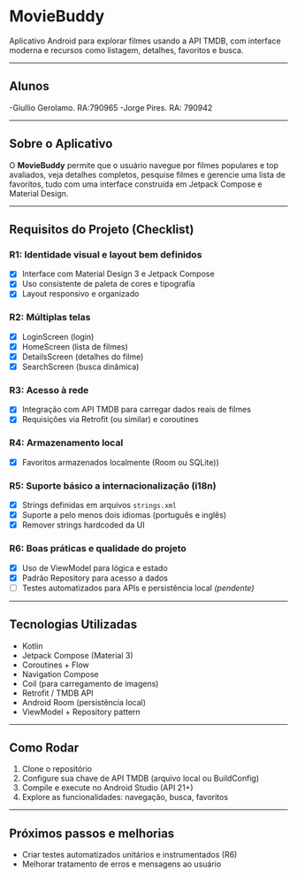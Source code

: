 # MovieBuddy

Aplicativo Android para explorar filmes usando a API TMDB, com interface moderna e recursos como listagem, detalhes, favoritos e busca.

---

## Alunos

-Giullio Gerolamo. RA:790965
-Jorge Pires. RA: 790942


---

## Sobre o Aplicativo

O **MovieBuddy** permite que o usuário navegue por filmes populares e top avaliados, veja detalhes completos, pesquise filmes e gerencie uma lista de favoritos, tudo com uma interface construída em Jetpack Compose e Material Design.

---

## Requisitos do Projeto (Checklist)

### R1: Identidade visual e layout bem definidos
- [x] Interface com Material Design 3 e Jetpack Compose
- [x] Uso consistente de paleta de cores e tipografia
- [x] Layout responsivo e organizado

### R2: Múltiplas telas
- [x] LoginScreen (login)
- [x] HomeScreen (lista de filmes)
- [x] DetailsScreen (detalhes do filme)
- [x] SearchScreen (busca dinâmica)

### R3: Acesso à rede
- [x] Integração com API TMDB para carregar dados reais de filmes
- [x] Requisições via Retrofit (ou similar) e coroutines

### R4: Armazenamento local
- [x] Favoritos armazenados localmente (Room ou SQLite))

### R5: Suporte básico a internacionalização (i18n)
- [x] Strings definidas em arquivos `strings.xml`
- [x] Suporte a pelo menos dois idiomas (português e inglês)
- [x] Remover strings hardcoded da UI

### R6: Boas práticas e qualidade do projeto
- [x] Uso de ViewModel para lógica e estado
- [x] Padrão Repository para acesso a dados
- [ ] Testes automatizados para APIs e persistência local *(pendente)*

---

## Tecnologias Utilizadas

- Kotlin
- Jetpack Compose (Material 3)
- Coroutines + Flow
- Navigation Compose
- Coil (para carregamento de imagens)
- Retrofit / TMDB API
- Android Room (persistência local)
- ViewModel + Repository pattern

---

## Como Rodar

1. Clone o repositório
2. Configure sua chave de API TMDB (arquivo local ou BuildConfig)
3. Compile e execute no Android Studio (API 21+)
4. Explore as funcionalidades: navegação, busca, favoritos

---

## Próximos passos e melhorias

- Criar testes automatizados unitários e instrumentados (R6)
- Melhorar tratamento de erros e mensagens ao usuário
